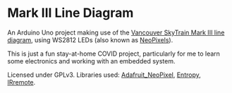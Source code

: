 # Mark III Line Diagram

An Arduino Uno project making use of the [Vancouver SkyTrain Mark III line diagram](https://translinkstore.ca/collections/decor/products/mark-iii-in-car-line-diagram-evergreen), using WS2812 LEDs (also known as [NeoPixels](https://www.adafruit.com/category/168)).

This is just a fun stay-at-home COVID project, particularly for me to learn some electronics and working with an embedded system.

Licensed under GPLv3. Libraries used: [Adafruit_NeoPixel](https://github.com/adafruit/Adafruit_NeoPixel), [Entropy](https://github.com/pmjdebruijn/Arduino-Entropy-Library), [IRremote](https://github.com/z3t0/Arduino-IRremote).
